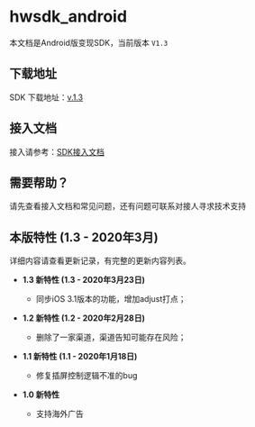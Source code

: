 # hwsdk_android

本文档是Android版变现SDK，当前版本 `V1.3`

## 下载地址

SDK 下载地址：[v.1.3](https://github.com/artwl/hwsdk_android/releases/tag/V1.3)

## 接入文档

接入请参考：[SDK接入文档](https://github.com/artwl/hwsdk_android/wiki/V1.2-%E6%8E%A5%E5%85%A5%E6%96%87%E6%A1%A3)

## 需要帮助？

请先查看接入文档和常见问题，还有问题可联系对接人寻求技术支持

## 本版特性 (1.3 - 2020年3月)

详细内容请查看更新记录，有完整的更新内容列表。
- **1.3 新特性 (1.3 - 2020年3月23日)**
  - 同步iOS 3.1版本的功能，增加adjust打点；
  
- **1.2 新特性 (1.2 - 2020年2月28日)**
  - 删除了一家渠道，渠道告知可能存在风险；

- **1.1 新特性 (1.1 - 2020年1月18日)**
  - 修复插屏控制逻辑不准的bug

- **1.0 新特性**
  - 支持海外广告
